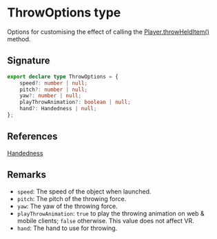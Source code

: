 # ThrowOptions type

Options for customising the effect of calling the [Player.throwHeldItem()](https://developers.meta.com/horizon-worlds/reference/2.0.0/core_player#throwhelditem) method.

## Signature

```typescript
export declare type ThrowOptions = {
    speed?: number | null;
    pitch?: number | null;
    yaw?: number | null;
    playThrowAnimation?: boolean | null;
    hand?: Handedness | null;
};
```

## References

[Handedness](https://developers.meta.com/horizon-worlds/reference/2.0.0/core_handedness)

## Remarks

- `speed`: The speed of the object when launched.
- `pitch`: The pitch of the throwing force.
- `yaw`: The yaw of the throwing force.
- `playThrowAnimation`: `true` to play the throwing animation on web & mobile clients; `false` otherwise. This value does not affect VR.
- `hand`: The hand to use for throwing.